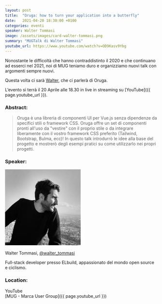 ```yaml
---
layout: post
title:  "Oruga: how to turn your application into a butterfly"
date:   2021-04-20 18:30:00 +0100
categories: eventi
speaker: Walter Tommasi
image: /assets/images/card-walter-tommasi.png
summary: "MUGTalk di Walter Tommasi"
youtube_url: https://www.youtube.com/watch?v=OD9Kasv9Ybg
---
```


Nonostante le difficoltà che hanno contraddistinto il 2020 e che continuano ad esserci nel 2021, noi di MUG teniamo duro e organizziamo nuovi talk con argomenti sempre nuovi.

Questa volta ci sarà [Walter](#speaker), che ci parlerà di Oruga.

L’evento si terrà il 20 Aprile alle 18.30 in live in streaming su [YouTube]({{ page.youtube_url }}).

<h3>Abstract:</h3>

> Oruga è una libreria di componenti UI per Vue.js senza dipendenze da specifici stili o framework CSS.
Oruga offre un set di componenti pronti all'uso da "vestire" con il proprio stile o da integrare liberamente con il vostro framework CSS preferito (Tailwind, Bootstrap, Bulma, ecc)!
In questo talk introdurrò le idee alla base del progetto e mostrerò degli esempi pratici su come utilizzarlo nei propri progetti.

<a id="speaker"></a>
<h3>Speaker:</h3>

<div class="speaker-container">
    <img src="/assets/images/speaker-walter-tommasi.jpeg" />
    <p>
        Walter Tommasi,
        <a href="https://twitter.com/walter_tommasi">@walter_tommasi</a>
    </p>
    <p>
        Full-stack developer presso ELbuild, appassionato del mondo open source e ciclismo.
    </p>
    <p class="clear"></p>
</div>

<a id="location"></a>
<h3>Location:</h3>

YouTube<br/>
[MUG - Marca User Group]({{ page.youtube_url }})

